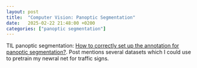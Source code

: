 ```yaml
---
layout: post
title:  "Computer Vision: Panoptic Segmentation"
date:   2025-02-22 21:48:00 +0200
categories: ["panoptic segmentation"]
---
```

TIL panoptic segmentation: [How to correctly set up the annotation for panoptic segmentation?](https://habr.com/ru/companies/data_light/articles/884726/). Post mentions several datasets which I could use to pretrain my newral net for traffic signs.